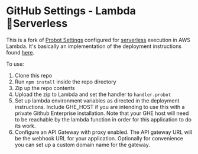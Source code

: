 # GitHub Settings - Lambda Serverless

This is a fork of [Probot Settings](https://github.com/probot/settings) configured for [serverless](https://github.com/probot/serverless-lambda) execution in AWS Lambda. It's basically an implementation of the deployment instructions found [here](https://probot.github.io/docs/serverless-deployment/).

To use:
1. Clone this repo
2. Run `npm install` inside the repo directory
3. Zip up the repo contents
4. Upload the zip to Lambda and set the handler to `handler.probot`
5. Set up lambda environment variables as directed in the deployment instructions. Include GHE_HOST if you are intending to use this with a private Github Enterprise installation. Note that your GHE host will need to be reachable by the lambda function in order for this application to do its work.
6. Configure an API Gateway with proxy enabled. The API gateway URL will be the webhook URL for your application. Optionally for convenience you can set up a custom domain name for the gateway. 
